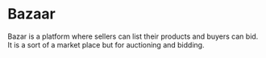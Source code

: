 # Bazaar

Bazar is a platform where sellers can list their products and buyers can bid. It is a sort of a market place but for auctioning and bidding.
